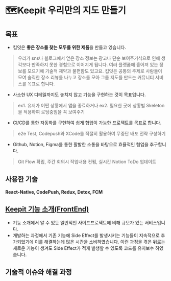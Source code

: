 # 🗺️Keepit 우리만의 지도 만들기

## 목표
- 킵잇은 **좋은 장소를 찾는 모두를 위한 제품**을 만들고 있습니다.
> 우리가 sns나 블로그에서 얻은 장소 정보는 광고나 단순 보여주기식으로 인해 생각보다 만족하지 못한 경험으로 이어지게 됩니다. 
여러 플랫폼에 흩어져 있는 정보를 모으기에 기술적 제약과 불편함도 있고요. 
킵잇은 공통의 주제로 사람들이 모여 솔직한 장소 리뷰를 나누고 장소를 모아 그룹 지도를 만드는 커뮤니티 서비스를 목표로 합니다.  
- 사소한 UX 디테일까지도 놓치지 않고 기능을 구현하는 것이 목표입니다.
> ex1. 유저가 어떤 상황에서 앱을 종료하거나 
ex2. 필요한 곳에 상황별 Skeleton을 적용하여 로딩중임을 꼭 보여주기
- CI/CD를 통한 자동화를 구현하여 쉽게 협업이 가능한 프로젝트를 목표로 합니다.
> e2e Test, Codepush와 XCode를 적절히 활용하여 무중단 배포 전략 구성하기
- Github, Notion, Figma를 통한 활발한 소통을 바탕으로 효율적인 협업을 추구합니다.
> Git Flow 확립, 주간 회의시 작업내용 컨펌, 실시간 Notion ToDo 업데이트


## 사용한 기술
**React-Native, CodePush, Redux, Detox, FCM**
## [Keepit 기능 소개(FrontEnd)](https://github.com/Jcurver/Keepit-frontend/wiki/Keepit-%EA%B8%B0%EB%8A%A5-%EB%AA%A8%EC%9D%8C)
- 기능 소개에서 알 수 있듯 일반적인 사이드프로젝트에 비해 규모가 있는 서비스입니다.
- 개발하는 과정에서 기존 기능에 Side Effect를 발생시키는 기능들이 지속적으로 추가되었기에 이를 해결하는데 많은 시간을 소비하였습니다. 이런 과정을 겪은 뒤로는 새로운 기능이 생겨도 Side Effect가 적게 발생할 수 있도록 코드를 유지보수 하였습니다.

## 기술적 이슈와 해결 과정

